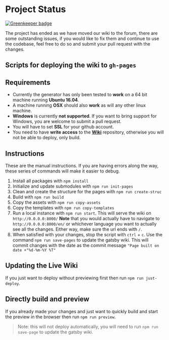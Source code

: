 # Project Status

[![Greenkeeper badge](https://badges.greenkeeper.io/freeCodeCamp/wiki-generator.svg)](https://greenkeeper.io/)

The project has ended as we have moved our wiki to the forum, there are some outstanding issues, if you would like to fix them and continue to use the codebase, feel free to do so and submit your pull request with the changes.

## Scripts for deploying the wiki to `gh-pages`

## Requirements

- Currently the generator has only been tested to **work** on a 64 bit machine running **Ubuntu 16.04**.
- A machine running **OSX** should also **work** as will any other linux machine.
- **Windows** is currently **not supported**. If you want to bring support for Windows, you are welcome to submit a pull request.
- You will have to set **SSL** for your github account.
- You need to have **write access** to the [**Wiki**](https://github.com/FreeCodeCamp/wiki) repository, otherwise you will not be able to deploy, only build.

## Instructions

These are the manual instructions. If you are having errors along the way, these series of commands will make it easier to debug.

1. Install all packages with `npm install`
2. Initialize and update submodules with `npm run init-pages`
3. Clean and create the structure for the pages with `npm run create-struc`
4. Build with `npm run build`
5. Copy the assets with `npm run copy-assets`
6. Copy the templates with `npm run copy-templates`
7. Run a local instance with `npm run start`. This will serve the wiki on `http://0.0.0.0:8000/`  **Note** that you would actually have to navigate to `http://0.0.0.0:8000/en/` or whichever language you want to actually see all the changes. Either way, make sure the url ends with `/`.
8. When satisfied with your changes, stop the script with `ctrl` + `c`. Use the command `npm run save-pages` to update the gatsby wiki. This will commit changes with the date as the commit message `"Page built on date +"%d-%m-%Y %T"`

## Updating the Live Wiki

If you just want to deploy without previewing first then run `npm run just-deploy`.

## Directly build and preview

If you already made your changes and just want to quickly build and start the preview in the browser then run `npm run preview`.

> Note: this will not deploy automatically, you will need to run `npm run save-page` to update the gatsby wiki.
